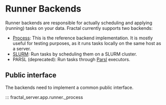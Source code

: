 # Runner Backends

Runner backends are responsible for actually scheduling and applying (running)
tasks on your data. Fractal currently supports two backends:

* [Process](process.md):
    This is the reference backend implementation. It is mostly useful for
    testing purposes, as it runs tasks locally on the same host as a server.
* [SLURM](slurm.md):
    Run tasks by scheduling them on a SLURM cluster.
* PARSL (deprecated):
    Run tasks through [Parsl](http://parsl-project.org/) executors.

## Public interface

The backends need to implement a common public interface.

::: fractal_server.app.runner._process
